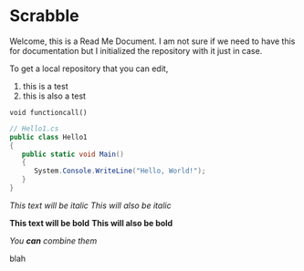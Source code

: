 # Scrabble
Welcome, this is a Read Me Document. I am not sure if we need to have this for documentation but I initialized the repository with it just in case. 

To get a local repository that you can edit,

1. this is a test
2. this is also a test

`void functioncall()`

``` c#
// Hello1.cs
public class Hello1
{
   public static void Main()
   {
      System.Console.WriteLine("Hello, World!");
   }
}
```

*This text will be italic*
_This will also be italic_

**This text will be bold**
__This will also be bold__

_You **can** combine them_

blah
